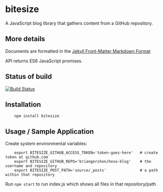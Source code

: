 # bitesize

A JavaScript blog library that gathers content from a GitHub repository.

## More details

Documents are formatted in the [Jekyll Front-Matter Markdown Format](http://jekyllrb.com/docs/frontmatter/)

API returns ES6 JavaScript promises.

## Status of build

[![Build Status](https://travis-ci.org/briangershon/bitesize.png?branch=master)](https://travis-ci.org/briangershon/bitesize)

## Installation

        npm install bitesize

## Usage / Sample Application

Create system environmental variables:

        export BITESIZE_GITHUB_ACCESS_TOKEN='token-goes-here'   # create token at github.com
        export BITESIZE_GITHUB_REPO='briangershon/hexo-blog'    # the username and repository
        export BITESIZE_POST_PATH='source/_posts'               # a path within that repository

Run `npm start` to run index.js which shows all files in that repository/path
